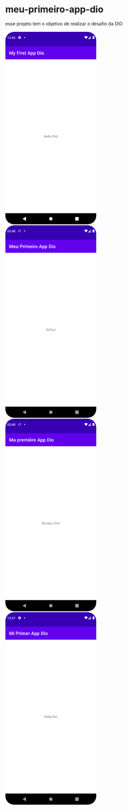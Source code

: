 # meu-primeiro-app-dio
esse projeto tem o objetivo de realizar o desafio da DIO
<br><br>
<img src="src/english.png" height="600px">
<img src="src/portuguese.png" height="600px">
<br>
<img src="src/french.png" height="600px">
<img src="src/spanish.png" height="600px">
